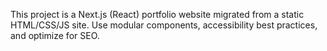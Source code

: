 <!-- Use this file to provide workspace-specific custom instructions to Copilot. For more details, visit https://code.visualstudio.com/docs/copilot/copilot-customization#_use-a-githubcopilotinstructionsmd-file -->

This project is a Next.js (React) portfolio website migrated from a static HTML/CSS/JS site. Use modular components, accessibility best practices, and optimize for SEO.
